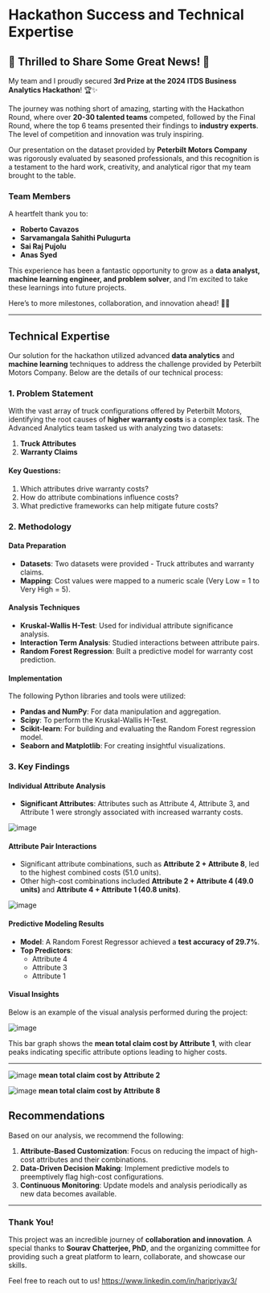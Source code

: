 # Hackathon Success and Technical Expertise

## 🎉 Thrilled to Share Some Great News! 🎉

My team and I proudly secured **3rd Prize at the 2024 ITDS Business Analytics Hackathon**! 🏆✨

The journey was nothing short of amazing, starting with the Hackathon Round, where over **20-30 talented teams** competed, followed by the Final Round, where the top 6 teams presented their findings to **industry experts**. The level of competition and innovation was truly inspiring.

Our presentation on the dataset provided by **Peterbilt Motors Company** was rigorously evaluated by seasoned professionals, and this recognition is a testament to the hard work, creativity, and analytical rigor that my team brought to the table.

### Team Members

A heartfelt thank you to:

- **Roberto Cavazos**
- **Sarvamangala Sahithi Pulugurta**
- **Sai Raj Pujolu**
- **Anas Syed**

This experience has been a fantastic opportunity to grow as a **data analyst, machine learning engineer, and problem solver**, and I’m excited to take these learnings into future projects.

Here’s to more milestones, collaboration, and innovation ahead! 🚀💡

---

## Technical Expertise

Our solution for the hackathon utilized advanced **data analytics** and **machine learning** techniques to address the challenge provided by Peterbilt Motors Company. Below are the details of our technical process:

### 1. Problem Statement

With the vast array of truck configurations offered by Peterbilt Motors, identifying the root causes of **higher warranty costs** is a complex task. The Advanced Analytics team tasked us with analyzing two datasets:

1. **Truck Attributes**
2. **Warranty Claims**

#### Key Questions:

1. Which attributes drive warranty costs?
2. How do attribute combinations influence costs?
3. What predictive frameworks can help mitigate future costs?

### 2. Methodology

#### **Data Preparation**

- **Datasets**: Two datasets were provided - Truck attributes and warranty claims.
- **Mapping**: Cost values were mapped to a numeric scale (Very Low = 1 to Very High = 5).

#### **Analysis Techniques**

- **Kruskal-Wallis H-Test**: Used for individual attribute significance analysis.
- **Interaction Term Analysis**: Studied interactions between attribute pairs.
- **Random Forest Regression**: Built a predictive model for warranty cost prediction.

#### **Implementation**

The following Python libraries and tools were utilized:

- **Pandas and NumPy**: For data manipulation and aggregation.
- **Scipy**: To perform the Kruskal-Wallis H-Test.
- **Scikit-learn**: For building and evaluating the Random Forest regression model.
- **Seaborn and Matplotlib**: For creating insightful visualizations.

### 3. Key Findings

#### Individual Attribute Analysis

- **Significant Attributes**: Attributes such as Attribute 4, Attribute 3, and Attribute 1 were strongly associated with increased warranty costs.

![image](https://github.com/user-attachments/assets/0a9636a7-caad-41c1-90ac-1019a7e0233f) 

#### Attribute Pair Interactions

- Significant attribute combinations, such as **Attribute 2 + Attribute 8**, led to the highest combined costs (51.0 units).
- Other high-cost combinations included **Attribute 2 + Attribute 4 (49.0 units)** and **Attribute 4 + Attribute 1 (40.8 units)**.

![image](https://github.com/user-attachments/assets/33437983-b957-4d1a-a8c1-d1a630e11662)

#### Predictive Modeling Results

- **Model**: A Random Forest Regressor achieved a **test accuracy of 29.7%**.
- **Top Predictors**:
  - Attribute 4
  - Attribute 3
  - Attribute 1

#### Visual Insights

Below is an example of the visual analysis performed during the project:

![image](https://github.com/user-attachments/assets/17914ef3-a75e-43d3-9ceb-6a449879adce)


This bar graph shows the **mean total claim cost by Attribute 1**, with clear peaks indicating specific attribute options leading to higher costs.

---
![image](https://github.com/user-attachments/assets/960e3378-7968-423f-9bd2-40957c422aa4)
**mean total claim cost by Attribute 2**

![image](https://github.com/user-attachments/assets/0158ff67-98ed-44cf-9317-ea28877902d6)
**mean total claim cost by Attribute 8**

## Recommendations

Based on our analysis, we recommend the following:

1. **Attribute-Based Customization**: Focus on reducing the impact of high-cost attributes and their combinations.
2. **Data-Driven Decision Making**: Implement predictive models to preemptively flag high-cost configurations.
3. **Continuous Monitoring**: Update models and analysis periodically as new data becomes available.

---

### Thank You!

This project was an incredible journey of **collaboration and innovation**. A special thanks to **Sourav Chatterjee, PhD**, and the organizing committee for providing such a great platform to learn, collaborate, and showcase our skills.

Feel free to reach out to us!
https://www.linkedin.com/in/haripriyav3/


